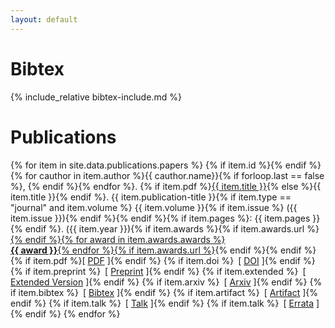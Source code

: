 ```yaml
---
layout: default
---
```


# Bibtex

{% include_relative bibtex-include.md %}

# Publications

{% for item in site.data.publications.papers %}
{% if item.id %}<a name="{{ item.id }}"></a>{% endif %}
{% for cauthor in item.author %}{{ cauthor.name}}{% if forloop.last == false %}, {% endif %}{% endfor %}.
{% if item.pdf %}<a href="{{ item.pdf | relative_url }}">{{ item.title }}</a>{% else %}{{ item.title }}{% endif %}.
{{ item.publication-title }}{% if item.type == "journal" and item.volume %} {{ item.volume }}{% if item.issue %} ({{ item.issue }}){% endif %}{% endif %}{% if item.pages %}: {{ item.pages }}{% endif %}. ({{ item.year }}){% if item.awards %}<span class="awards">{% if item.awards.url %}<a href="{{ item.awards.url }}">{% endif %}{% for award in item.awards.awards %}<br/><b>{{ award }}</b>{% endfor %}{% if item.awards.url %}</a>{% endif %}</span>{% endif %}<br />
<span class="gray">
{% if item.pdf %}[ <a class="dgray" href="{{ item.pdf | relative_url }}">PDF</a> ]{% endif %} {% if item.doi %}&ensp;[ <a class="dgray" href="http://dx.doi.org/{{ item.doi }}">DOI</a> ]{% endif %} {% if item.preprint %}&ensp;[ <a class="dgray" href="{{ item.preprint | relative_url }}">Preprint</a> ]{% endif %} {% if item.extended %}&ensp;[ <a class="dgray" href="{{ item.extended | relative_url }}">Extended Version</a> ]{% endif %} {% if item.arxiv %}&ensp;[ <a class="dgray" href="{{ item.arxiv}}">Arxiv</a> ]{% endif %} {% if item.bibtex %}&ensp;[ <a class="dgray" href="{{ item.bibtex | relative_url }}">Bibtex</a> ]{% endif %} {% if item.artifact %}&ensp;[ <a class="dgray" href="{{ item.artifact }}">Artifact</a> ]{% endif %} {% if item.talk %}&ensp;[ <a class="dgray" href="{{ item.talk }}">Talk</a> ]{% endif %} {% if item.talk %}&ensp;[ <a class="dgray" href="{{ item.errata }}">Errata</a> ]{% endif %}
</span>
{% endfor %}
